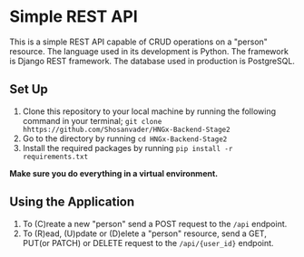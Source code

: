 # Simple REST API

This is a simple REST API capable of CRUD operations on a "person" resource. The language used in its development is Python. The framework is Django REST framework. The database used in production is PostgreSQL.

## Set Up
1. Clone this repository to your local machine by running the following command in your terminal; `git clone hhttps://github.com/Shosanvader/HNGx-Backend-Stage2`
2. Go to the directory by running `cd HNGx-Backend-Stage2`
3. Install the required packages by running `pip install -r requirements.txt`

**Make sure you do everything in a virtual environment.**

## Using the Application
1. To (C)reate a new "person" send a POST request to the `/api` endpoint.
2. To (R)ead, (U)pdate or (D)elete a "person" resource, send a GET, PUT(or PATCH) or DELETE request to the `/api/{user_id}` endpoint.